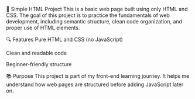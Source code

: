 📄 Simple HTML Project
This is a basic web page built using only HTML and CSS.
The goal of this project is to practice the fundamentals of web development, including semantic structure, clean code organization, and proper use of HTML elements.

🔍 Features
Pure HTML and CSS (no JavaScript)

Clean and readable code

Beginner-friendly structure

📚 Purpose
This project is part of my front-end learning journey. It helps me understand how web pages are structured before adding JavaScript later on.
